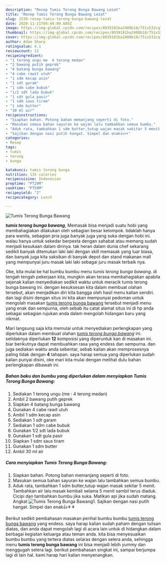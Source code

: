 ```yaml
---
description: "Resep Tumis Terong Bunga Bawang Lezat"
title: "Resep Tumis Terong Bunga Bawang Lezat"
slug: 2539-resep-tumis-terong-bunga-bawang-lezat
date: 2020-11-21T04:49:09.605Z
image: https://img-global.cpcdn.com/recipes/8039181ba2408b18/751x532cq70/tumis-terong-bunga-bawang-foto-resep-utama.jpg
thumbnail: https://img-global.cpcdn.com/recipes/8039181ba2408b18/751x532cq70/tumis-terong-bunga-bawang-foto-resep-utama.jpg
cover: https://img-global.cpcdn.com/recipes/8039181ba2408b18/751x532cq70/tumis-terong-bunga-bawang-foto-resep-utama.jpg
author: Adam Sharp
ratingvalue: 4.1
reviewcount: 12
recipeingredient:
- "1 terong ungu me  4 terong medan"
- "2 bawang putih geprek"
- "4 batang bunga bawang"
- "4 cabe rawit utuh"
- "1 sdm kecap asin"
- "1 sdt garam"
- "1 sdm cabe bubuk"
- "1/2 sdt lada bubuk"
- "1 sdt gula pasir"
- "1 sdm saus tiram"
- "1 sdm butter"
- "30 ml air"
recipeinstructions:
- "Siapkan bahan. Potong bahan memanjang seperti di foto."
- "Masukan semua bahan sayuran ke wajan lalu tambahkan semua bumbu."
- "Aduk rata, tambahkan 1 sdm butter,tutup wajan masak sekitar 5 menit. Tambahkan air lalu masak kembali selama 5 menit sambil terus diaduk. Cicipi dan tambahkan bumbu jika suka. Matikan api jika sudah matang. Angkat"
- "Sajikan dengan nasi putih hangat. Simpel dan enak👍⚘⚘"
categories:
- Resep
tags:
- tumis
- terong
- bunga

katakunci: tumis terong bunga 
nutrition: 133 calories
recipecuisine: Indonesian
preptime: "PT29M"
cooktime: "PT59M"
recipeyield: "2"
recipecategory: Lunch

---
```



![Tumis Terong Bunga Bawang](https://img-global.cpcdn.com/recipes/8039181ba2408b18/751x532cq70/tumis-terong-bunga-bawang-foto-resep-utama.jpg)

<b><i>tumis terong bunga bawang</i></b>, Memasak bisa menjadi suatu hobi yang membahagiakan dilakukan oleh sebagian besar kelompok. tidaklah hanya para wanita, sebagian pria juga banyak juga yang suka dengan hobi ini. walau hanya untuk sekedar berpesta dengan sahabat atau memang sudah menjadi kesukaan dalam dirinya. tak heran dalam dunia chef sekarang sedikit banyak ditemukan laki laki dengan skill memasak yang luar biasa, dan banyak juga kita saksikan di banyak depot dan stand makanan mall yang mempunyai juru masak laki laki sebagai juru masak terbaik nya.

Oke, kita mulai ke hal bumbu bumbu menu <i>tumis terong bunga bawang</i>. di tengah tengah pekerjaan kita, mungkin akan terasa membahagiakan apabila sejenak kalian menyediakan sedikit waktu untuk meracik tumis terong bunga bawang ini. dengan kesuksesan kita dalam membuat olahan tersebut, akan menjadikan diri kita bangga oleh hasil menu kalian sendiri. dan lagi disini dengan situs ini kita akan mempunyai pedoman untuk mengolah masakan <u>tumis terong bunga bawang</u> tersebut menjadi menu yang enak dan sempurna, oleh sebab itu catat alamat situs ini di hp anda sebagai sebagian rujukan anda dalam mengolah hidangan baru yang nikmat.




Mari langsung saja kita memulai untuk menyediakan perlengkapan yang diperlukan dalam membuat olahan <u><i>tumis terong bunga bawang</i></u> ini. setidaknya diperlukan <b>12</b> komposisi yang diperuntuk kan di masakan ini. biar berikutnya dapat membuahkan rasa yang endess dan sempurna. dan juga sediakan waktu anda sebentar, sebab kalian akan memprosesnya paling tidak dengan <b>4</b> tahapan. saya harap semua yang diperlukan sudah kalian punyai disini, oke mari kita mulai dengan melihat dulu bahan perlengkapan dibawah ini.

<!--inarticleads1-->

##### Bahan baku dan bumbu yang diperlukan dalam menyiapkan Tumis Terong Bunga Bawang:

1. Sediakan 1 terong ungu (me : 4 terong medan)
1. Ambil 2 bawang putih geprek
1. Siapkan 4 batang bunga bawang
1. Gunakan 4 cabe rawit utuh
1. Ambil 1 sdm kecap asin
1. Sediakan 1 sdt garam
1. Sediakan 1 sdm cabe bubuk
1. Gunakan 1/2 sdt lada bubuk
1. Gunakan 1 sdt gula pasir
1. Siapkan 1 sdm saus tiram
1. Gunakan 1 sdm butter
1. Ambil 30 ml air




<!--inarticleads2-->

##### Cara menyiapkan Tumis Terong Bunga Bawang:

1. Siapkan bahan. Potong bahan memanjang seperti di foto.
1. Masukan semua bahan sayuran ke wajan lalu tambahkan semua bumbu.
1. Aduk rata, tambahkan 1 sdm butter,tutup wajan masak sekitar 5 menit. Tambahkan air lalu masak kembali selama 5 menit sambil terus diaduk. Cicipi dan tambahkan bumbu jika suka. Matikan api jika sudah matang. Angkat
<img src="//assets-global.cpcdn.com/assets/icons/button_play-2c75c40dde080a61004c1f40b05d8f140eaff45d7e9e6481dc71c63d2e7c4909.png" alt="Tumis Terong Bunga Bawang">1. Sajikan dengan nasi putih hangat. Simpel dan enak👍⚘⚘




Berikut sedikit pembahasan masakan perihal bumbu bumbu <u>tumis terong bunga bawang</u> yang endess. saya harap kalian sudah paham dengan tulisan diatas, dan anda dapat mengolah lagi di acara lain untuk di hidangkan dalam berbagai kegiatan keluarga atau teman anda. kita bisa menyesuaikan bumbu bumbu yang tertera diatas selaras dengan selera anda, sehingga menu <b>tumis terong bunga bawang</b> ini bisa menjadi lebih yummy dan menggugah selera lagi. berikut pembahasan singkat ini, sampai berjumpa lagi di lain hal. kami harap hari kalian menyenangkan.
